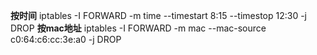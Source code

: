 **按时间**
iptables -I FORWARD -m time --timestart 8:15 --timestop 12:30 -j DROP
**按mac地址**
iptables -I FORWARD -m mac --mac-source c0:64:c6:cc:3e:a0 -j DROP